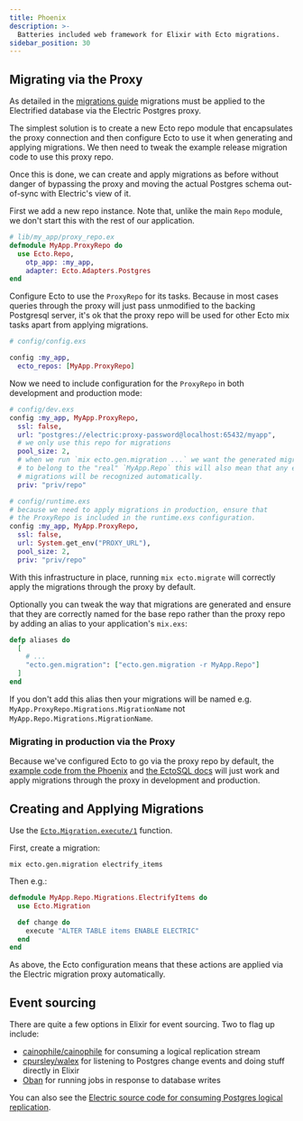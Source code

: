 ```yaml
---
title: Phoenix
description: >-
  Batteries included web framework for Elixir with Ecto migrations.
sidebar_position: 30
---
```


## Migrating via the Proxy

As detailed in the [migrations guide](../../usage/data-modelling/migrations.md) migrations must be applied to the Electrified database via the Electric Postgres proxy.

The simplest solution is to create a new Ecto repo module that encapsulates the proxy connection and then configure Ecto to use it when generating and applying migrations. We then need to tweak the example release migration code to use this proxy repo.

Once this is done, we can create and apply migrations as before without danger of bypassing the proxy and moving the actual Postgres schema out-of-sync with Electric's view of it.

First we add a new repo instance. Note that, unlike the main `Repo` module, we don't start this with the rest of our application.

```elixir
# lib/my_app/proxy_repo.ex
defmodule MyApp.ProxyRepo do
  use Ecto.Repo,
    otp_app: :my_app,
    adapter: Ecto.Adapters.Postgres
end
```

Configure Ecto to use the `ProxyRepo` for its tasks. Because in most cases queries through the proxy will just pass unmodified to the backing Postgresql server, it's ok that the proxy repo will be used for other Ecto mix tasks apart from applying migrations.

```elixir
# config/config.exs

config :my_app,
  ecto_repos: [MyApp.ProxyRepo]
```

Now we need to include configuration for the `ProxyRepo` in both development and production mode:

```elixir
# config/dev.exs
config :my_app, MyApp.ProxyRepo,
  ssl: false,
  url: "postgres://electric:proxy-password@localhost:65432/myapp",
  # we only use this repo for migrations
  pool_size: 2,
  # when we run `mix ecto.gen.migration ...` we want the generated migration file
  # to belong to the "real" `MyApp.Repo` this will also mean that any existing
  # migrations will be recognized automatically.
  priv: "priv/repo"
```

```elixir
# config/runtime.exs
# because we need to apply migrations in production, ensure that
# the ProxyRepo is included in the runtime.exs configuration.
config :my_app, MyApp.ProxyRepo,
  ssl: false,
  url: System.get_env("PROXY_URL"),
  pool_size: 2,
  priv: "priv/repo"
```

With this infrastructure in place, running `mix ecto.migrate` will correctly apply the migrations through the proxy by default.

Optionally you can tweak the way that migrations are generated and ensure that they are correctly named for the base repo rather than the proxy repo by adding an alias to your application's `mix.exs`:

```elixir
defp aliases do
  [
    # ...
    "ecto.gen.migration": ["ecto.gen.migration -r MyApp.Repo"]
  ]
end
```

If you don't add this alias then your migrations will be named e.g. `MyApp.ProxyRepo.Migrations.MigrationName` not `MyApp.Repo.Migrations.MigrationName`.

### Migrating in production via the Proxy

Because we've configured Ecto to go via the proxy repo by default, the [example code from the Phoenix](https://hexdocs.pm/phoenix/releases.html#ecto-migrations-and-custom-commands) and [the EctoSQL docs](https://hexdocs.pm/ecto_sql/Ecto.Migrator.html#module-example-running-migrations-in-a-release) will just work and apply migrations through the proxy in development and production.

## Creating and Applying Migrations

Use the [`Ecto.Migration.execute/1`](https://hexdocs.pm/ecto_sql/Ecto.Migration.html#execute/1) function.

First, create a migration:

```shell
mix ecto.gen.migration electrify_items
```

Then e.g.:

```elixir
defmodule MyApp.Repo.Migrations.ElectrifyItems do
  use Ecto.Migration

  def change do
    execute "ALTER TABLE items ENABLE ELECTRIC"
  end
end
```

As above, the Ecto configuration means that these actions are applied via the Electric migration proxy automatically.

## Event sourcing

There are quite a few options in Elixir for event sourcing. Two to flag up include:

- [cainophile/cainophile](https://github.com/cainophile/cainophile) for consuming a logical replication stream
- [cpursley/walex](https://github.com/cpursley/walex) for listening to Postgres change events and doing stuff directly in Elixir
- [Oban](https://hexdocs.pm/oban/Oban.html) for running jobs in response to database writes

You can also see the [Electric source code for consuming Postgres logical replication](https://github.com/electric-sql/electric/blob/main/components/electric/lib/electric/replication/postgres/logical_replication_producer.ex).
